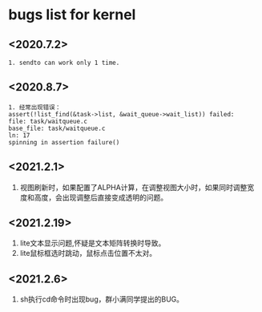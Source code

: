 # bugs list for kernel 

## <2020.7.2>
```
1. sendto can work only 1 time.

```
## <2020.8.7>
```
1. 经常出现错误：
assert(!list_find(&task->list, &wait_queue->wait_list)) failed:
file: task/waitqueue.c
base_file: task/waitqueue.c
ln: 17
spinning in assertion failure()

```
## <2021.2.1>
1. 视图刷新时，如果配置了ALPHA计算，在调整视图大小时，如果同时调整宽度和高度，会出现调整后直接变成透明的问题。

## <2021.2.19>
1. lite文本显示问题,怀疑是文本矩阵转换时导致。
2. lite鼠标框选时跳动，鼠标点击位置不太对。

## <2021.2.6>
1. sh执行cd命令时出现bug，群小满同学提出的BUG。